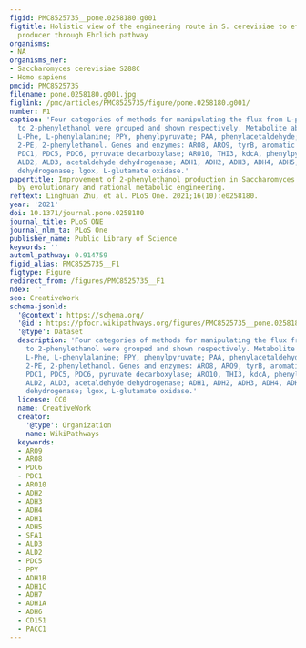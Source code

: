 ```yaml
---
figid: PMC8525735__pone.0258180.g001
figtitle: Holistic view of the engineering route in S. cerevisiae to effective 2-PE
  producer through Ehrlich pathway
organisms:
- NA
organisms_ner:
- Saccharomyces cerevisiae S288C
- Homo sapiens
pmcid: PMC8525735
filename: pone.0258180.g001.jpg
figlink: /pmc/articles/PMC8525735/figure/pone.0258180.g001/
number: F1
caption: 'Four categories of methods for manipulating the flux from L-phenylalanine
  to 2-phenylethanol were grouped and shown respectively. Metabolite abbreviations:
  L-Phe, L-phenylalanine; PPY, phenylpyruvate; PAA, phenylacetaldehyde; PAC, phenylacetate;
  2-PE, 2-phenylethanol. Genes and enzymes: ARO8, ARO9, tyrB, aromatic aminotransferase;
  PDC1, PDC5, PDC6, pyruvate decarboxylase; ARO10, THI3, kdcA, phenylpyruvate decarboxylase;
  ALD2, ALD3, acetaldehyde dehydrogenase; ADH1, ADH2, ADH3, ADH4, ADH5, SFA1, alcohol
  dehydrogenase; lgox, L-glutamate oxidase.'
papertitle: Improvement of 2-phenylethanol production in Saccharomyces cerevisiae
  by evolutionary and rational metabolic engineering.
reftext: Linghuan Zhu, et al. PLoS One. 2021;16(10):e0258180.
year: '2021'
doi: 10.1371/journal.pone.0258180
journal_title: PLoS ONE
journal_nlm_ta: PLoS One
publisher_name: Public Library of Science
keywords: ''
automl_pathway: 0.914759
figid_alias: PMC8525735__F1
figtype: Figure
redirect_from: /figures/PMC8525735__F1
ndex: ''
seo: CreativeWork
schema-jsonld:
  '@context': https://schema.org/
  '@id': https://pfocr.wikipathways.org/figures/PMC8525735__pone.0258180.g001.html
  '@type': Dataset
  description: 'Four categories of methods for manipulating the flux from L-phenylalanine
    to 2-phenylethanol were grouped and shown respectively. Metabolite abbreviations:
    L-Phe, L-phenylalanine; PPY, phenylpyruvate; PAA, phenylacetaldehyde; PAC, phenylacetate;
    2-PE, 2-phenylethanol. Genes and enzymes: ARO8, ARO9, tyrB, aromatic aminotransferase;
    PDC1, PDC5, PDC6, pyruvate decarboxylase; ARO10, THI3, kdcA, phenylpyruvate decarboxylase;
    ALD2, ALD3, acetaldehyde dehydrogenase; ADH1, ADH2, ADH3, ADH4, ADH5, SFA1, alcohol
    dehydrogenase; lgox, L-glutamate oxidase.'
  license: CC0
  name: CreativeWork
  creator:
    '@type': Organization
    name: WikiPathways
  keywords:
  - ARO9
  - ARO8
  - PDC6
  - PDC1
  - ARO10
  - ADH2
  - ADH3
  - ADH4
  - ADH1
  - ADH5
  - SFA1
  - ALD3
  - ALD2
  - PDC5
  - PPY
  - ADH1B
  - ADH1C
  - ADH7
  - ADH1A
  - ADH6
  - CD151
  - PACC1
---
```

